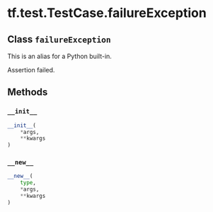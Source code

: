 <div itemscope itemtype="http://developers.google.com/ReferenceObject">
<meta itemprop="name" content="tf.test.TestCase.failureException" />
<meta itemprop="property" content="__init__"/>
<meta itemprop="property" content="__new__"/>
</div>

# tf.test.TestCase.failureException

## Class `failureException`





This is an alias for a Python built-in.

Assertion failed.

## Methods

<h3 id="__init__"><code>__init__</code></h3>

``` python
__init__(
    *args,
    **kwargs
)
```



<h3 id="__new__"><code>__new__</code></h3>

``` python
__new__(
    type,
    *args,
    **kwargs
)
```





